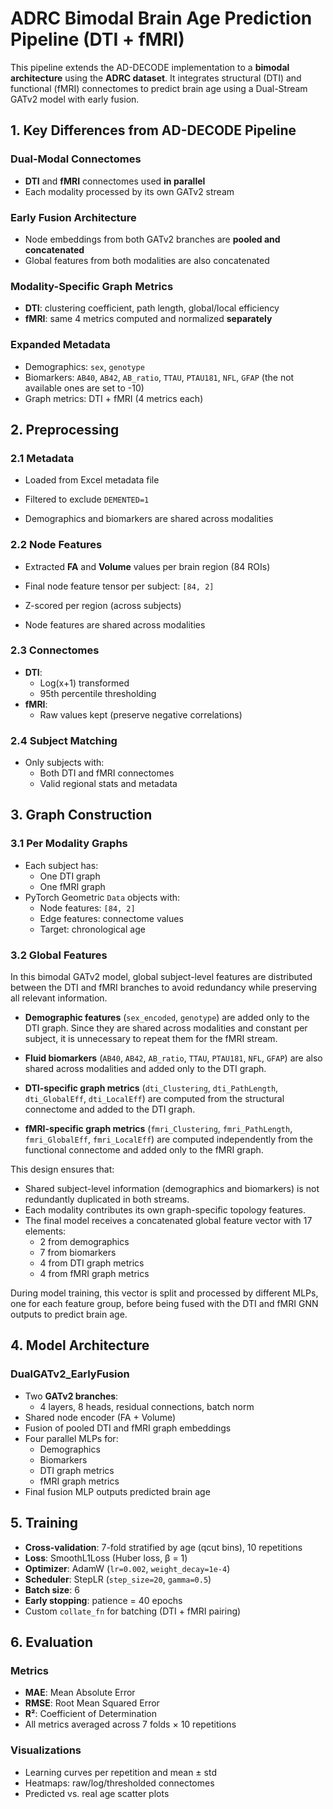 # ADRC Bimodal Brain Age Prediction Pipeline (DTI + fMRI)

This pipeline extends the AD-DECODE implementation to a **bimodal architecture** using the **ADRC dataset**. It integrates structural (DTI) and functional (fMRI) connectomes to predict brain age using a Dual-Stream GATv2 model with early fusion.

## 1. Key Differences from AD-DECODE Pipeline

###  Dual-Modal Connectomes
- **DTI** and **fMRI** connectomes used **in parallel**
- Each modality processed by its own GATv2 stream

### Early Fusion Architecture
- Node embeddings from both GATv2 branches are **pooled and concatenated**
- Global features from both modalities are also concatenated

###  Modality-Specific Graph Metrics
- **DTI**: clustering coefficient, path length, global/local efficiency
- **fMRI**: same 4 metrics computed and normalized **separately**

###  Expanded Metadata
- Demographics: `sex`, `genotype`
- Biomarkers: `AB40`, `AB42`, `AB_ratio`, `TTAU`, `PTAU181`, `NFL`, `GFAP`  (the not available ones are set to -10)
- Graph metrics: DTI + fMRI (4 metrics each)


## 2. Preprocessing 

### 2.1 Metadata
- Loaded from Excel metadata file
- Filtered to exclude `DEMENTED=1`

- Demographics and biomarkers are shared across modalities

### 2.2 Node Features
- Extracted **FA** and **Volume** values per brain region (84 ROIs)
- Final node feature tensor per subject: `[84, 2]`
- Z-scored per region (across subjects)

- Node features  are shared across modalities

### 2.3 Connectomes
- **DTI**:
  - Log(x+1) transformed
  - 95th percentile thresholding
- **fMRI**:
  - Raw values kept (preserve negative correlations)
  


### 2.4 Subject Matching
- Only subjects with:
  - Both DTI and fMRI connectomes
  - Valid regional stats and metadata


## 3. Graph Construction

### 3.1 Per Modality Graphs
- Each subject has:
  - One DTI graph
  - One fMRI graph
- PyTorch Geometric `Data` objects with:
  - Node features: `[84, 2]`
  - Edge features: connectome values
  - Target: chronological age

### 3.2 Global Features 


In this bimodal GATv2 model, global subject-level features are distributed between the DTI and fMRI branches to avoid redundancy while preserving all relevant information.

- **Demographic features** (`sex_encoded`, `genotype`) are added only to the DTI graph. Since they are shared across modalities and constant per subject, it is unnecessary to repeat them for the fMRI stream.

- **Fluid biomarkers** (`AB40`, `AB42`, `AB_ratio`, `TTAU`, `PTAU181`, `NFL`, `GFAP`) are also shared across modalities and added only to the DTI graph.

- **DTI-specific graph metrics** (`dti_Clustering`, `dti_PathLength`, `dti_GlobalEff`, `dti_LocalEff`) are computed from the structural connectome and added to the DTI graph.

- **fMRI-specific graph metrics** (`fmri_Clustering`, `fmri_PathLength`, `fmri_GlobalEff`, `fmri_LocalEff`) are computed independently from the functional connectome and added only to the fMRI graph.

This design ensures that:

- Shared subject-level information (demographics and biomarkers) is not redundantly duplicated in both streams.
- Each modality contributes its own graph-specific topology features.
- The final model receives a concatenated global feature vector with 17 elements:  
  - 2 from demographics  
  - 7 from biomarkers  
  - 4 from DTI graph metrics  
  - 4 from fMRI graph metrics  

During model training, this vector is split and processed by different MLPs, one for each feature group, before being fused with the DTI and fMRI GNN outputs to predict brain age.



## 4. Model Architecture

### DualGATv2_EarlyFusion

- Two **GATv2 branches**:
  - 4 layers, 8 heads, residual connections, batch norm
- Shared node encoder (FA + Volume)
- Fusion of pooled DTI and fMRI graph embeddings
- Four parallel MLPs for:
  - Demographics
  - Biomarkers
  - DTI graph metrics
  - fMRI graph metrics
- Final fusion MLP outputs predicted brain age


## 5. Training

- **Cross-validation**: 7-fold stratified by age (qcut bins), 10 repetitions
- **Loss**: SmoothL1Loss (Huber loss, β = 1)
- **Optimizer**: AdamW (`lr=0.002`, `weight_decay=1e-4`)
- **Scheduler**: StepLR (`step_size=20`, `gamma=0.5`)
- **Batch size**: 6
- **Early stopping**: patience = 40 epochs
- Custom `collate_fn` for batching (DTI + fMRI pairing)



## 6. Evaluation

### Metrics
- **MAE**: Mean Absolute Error
- **RMSE**: Root Mean Squared Error
- **R²**: Coefficient of Determination
- All metrics averaged across 7 folds × 10 repetitions

### Visualizations
- Learning curves per repetition and mean ± std
- Heatmaps: raw/log/thresholded connectomes
- Predicted vs. real age scatter plots


